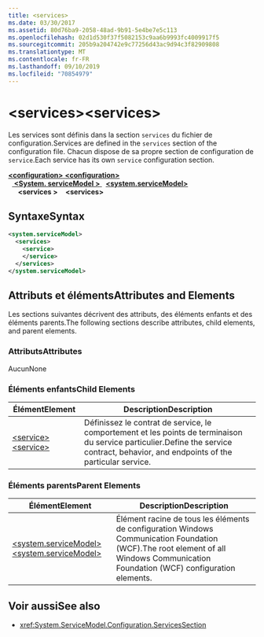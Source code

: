 ```yaml
---
title: <services>
ms.date: 03/30/2017
ms.assetid: 80d76ba9-2058-48ad-9b91-5e4be7e5c113
ms.openlocfilehash: 02d1d530f37f5082153c9aa6b9993fc4009917f5
ms.sourcegitcommit: 205b9a204742e9c77256d43ac9d94c3f82909808
ms.translationtype: MT
ms.contentlocale: fr-FR
ms.lasthandoff: 09/10/2019
ms.locfileid: "70854979"
---
```

# <a name="services"></a><span data-ttu-id="2cf28-101">\<services></span><span class="sxs-lookup"><span data-stu-id="2cf28-101">\<services></span></span>
<span data-ttu-id="2cf28-102">Les services sont définis dans la section `services` du fichier de configuration.</span><span class="sxs-lookup"><span data-stu-id="2cf28-102">Services are defined in the `services` section of the configuration file.</span></span> <span data-ttu-id="2cf28-103">Chacun dispose de sa propre section de configuration de `service`.</span><span class="sxs-lookup"><span data-stu-id="2cf28-103">Each service has its own `service` configuration section.</span></span>  
  
<span data-ttu-id="2cf28-104">[ **\<configuration>** ](../configuration-element.md)</span><span class="sxs-lookup"><span data-stu-id="2cf28-104">[**\<configuration>**](../configuration-element.md)</span></span>\
<span data-ttu-id="2cf28-105">&nbsp;&nbsp;[ **\<System. serviceModel >** ](system-servicemodel.md)</span><span class="sxs-lookup"><span data-stu-id="2cf28-105">&nbsp;&nbsp;[**\<system.serviceModel>**](system-servicemodel.md)</span></span>\
<span data-ttu-id="2cf28-106">&nbsp;&nbsp;&nbsp;&nbsp; **\<services >**</span><span class="sxs-lookup"><span data-stu-id="2cf28-106">&nbsp;&nbsp;&nbsp;&nbsp;**\<services>**</span></span>  
  
## <a name="syntax"></a><span data-ttu-id="2cf28-107">Syntaxe</span><span class="sxs-lookup"><span data-stu-id="2cf28-107">Syntax</span></span>  
  
```xml  
<system.serviceModel>
  <services>
    <service>
    </service>
  </services>
</system.serviceModel>
```  
  
## <a name="attributes-and-elements"></a><span data-ttu-id="2cf28-108">Attributs et éléments</span><span class="sxs-lookup"><span data-stu-id="2cf28-108">Attributes and Elements</span></span>  
 <span data-ttu-id="2cf28-109">Les sections suivantes décrivent des attributs, des éléments enfants et des éléments parents.</span><span class="sxs-lookup"><span data-stu-id="2cf28-109">The following sections describe attributes, child elements, and parent elements.</span></span>  
  
### <a name="attributes"></a><span data-ttu-id="2cf28-110">Attributs</span><span class="sxs-lookup"><span data-stu-id="2cf28-110">Attributes</span></span>  
 <span data-ttu-id="2cf28-111">Aucun</span><span class="sxs-lookup"><span data-stu-id="2cf28-111">None</span></span>  
  
### <a name="child-elements"></a><span data-ttu-id="2cf28-112">Éléments enfants</span><span class="sxs-lookup"><span data-stu-id="2cf28-112">Child Elements</span></span>  
  
|<span data-ttu-id="2cf28-113">Élément</span><span class="sxs-lookup"><span data-stu-id="2cf28-113">Element</span></span>|<span data-ttu-id="2cf28-114">Description</span><span class="sxs-lookup"><span data-stu-id="2cf28-114">Description</span></span>|  
|-------------|-----------------|  
|[<span data-ttu-id="2cf28-115">\<service></span><span class="sxs-lookup"><span data-stu-id="2cf28-115">\<service></span></span>](service.md)|<span data-ttu-id="2cf28-116">Définissez le contrat de service, le comportement et les points de terminaison du service particulier.</span><span class="sxs-lookup"><span data-stu-id="2cf28-116">Define the service contract, behavior, and endpoints of the particular service.</span></span>|  
  
### <a name="parent-elements"></a><span data-ttu-id="2cf28-117">Éléments parents</span><span class="sxs-lookup"><span data-stu-id="2cf28-117">Parent Elements</span></span>  
  
|<span data-ttu-id="2cf28-118">Élément</span><span class="sxs-lookup"><span data-stu-id="2cf28-118">Element</span></span>|<span data-ttu-id="2cf28-119">Description</span><span class="sxs-lookup"><span data-stu-id="2cf28-119">Description</span></span>|  
|-------------|-----------------|  
|[<span data-ttu-id="2cf28-120">\<system.serviceModel></span><span class="sxs-lookup"><span data-stu-id="2cf28-120">\<system.serviceModel></span></span>](system-servicemodel.md)|<span data-ttu-id="2cf28-121">Élément racine de tous les éléments de configuration Windows Communication Foundation (WCF).</span><span class="sxs-lookup"><span data-stu-id="2cf28-121">The root element of all Windows Communication Foundation (WCF) configuration elements.</span></span>|  
  
## <a name="see-also"></a><span data-ttu-id="2cf28-122">Voir aussi</span><span class="sxs-lookup"><span data-stu-id="2cf28-122">See also</span></span>

- <xref:System.ServiceModel.Configuration.ServicesSection>
